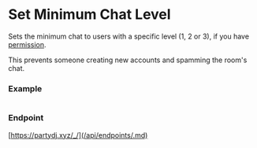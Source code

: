 # Set Minimum Chat Level

Sets the minimum chat to users with a specific level (1, 2 or 3), if you have [permission](/api/roles.md).

This prevents someone creating new accounts and spamming the room's chat.

### Example

```js

```

### Endpoint

[https://partydj.xyz/_/](/api/endpoints/.md)